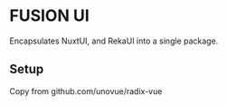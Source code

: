# FUSION UI

Encapsulates NuxtUI, and RekaUI into a single package.

## Setup

Copy from github.com/unovue/radix-vue
